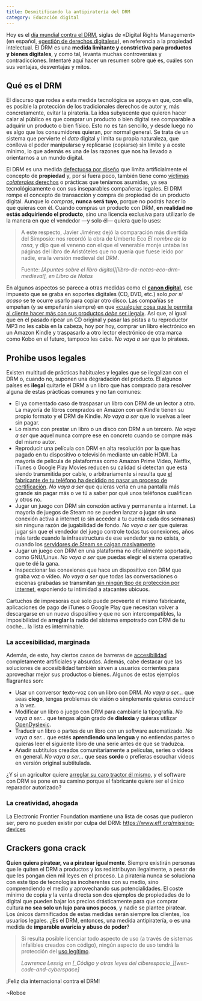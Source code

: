 ```yaml
---
title: Desmitificando la antipiratería del DRM
category: Educación digital
---
```


Hoy es el [día mundial contra el DRM][fsf-dbd-idad], siglas de «Digital Rights Management» (en español, [«gestión de derechos digitales»][wes-drm]), en referencia a la propiedad intelectual. El DRM es una **medida limitante y constrictiva para productos y bienes digitales**, y como tal, levanta muchas controversias y contradicciones. Intentaré aquí hacer un resumen sobre qué es, cuáles son sus ventajas, desventajas y mitos.


## Qué es el DRM

El discurso que rodea a esta medida tecnológica se apoya en que, con ella, es posible la protección de los tradicionales derechos de autor y, más concretamente, evitar la piratería. La idea subyacente que quieren hacer calar al público es que comprar un producto o bien digital sea comparable a adquirir un producto o bien físico. Esto no es tan sencillo, y desde luego no es algo que los consumidores quieran, por normal general. Se trata de un sistema que pervierte el _dato_ digital y limita su propia naturaleza, que conlleva el poder manipularse y replicarse (copiarse) sin límite y a coste mínimo, lo que además es una de las razones que nos ha llevado a orientarnos a un mundo digital.

El DRM es una medida [defectuosa por diseño][fsf-dbd] que limita artificialmente el concepto de **propiedad** y, por si fuera poco, también tiene como [víctimas _colaterales_ derechos][wes-drm-cons] o prácticas que teníamos asumidas, ya sea tecnológicamente o con sus inseparables compañeras legales. El DRM rompe el concepto de transacción y compra de propiedad de un producto digital. Aunque lo _compras_, **nunca será tuyo**, porque no podrás hacer lo que quieras con él. Cuando compras un producto con DRM, **en realidad no estás adquiriendo el producto**, sino una licencia exclusiva para utilizarlo de la manera en que el vendedor &mdash;y solo él&mdash; quiera que lo uses:


> A este respecto, Javier Jiménez dejó la comparación más divertida del Simposio: nos recordó la obra de Umberto Eco _El nombre de la rosa_, y dijo que el veneno con el que el venerable monje untaba las páginas del libro de Aristóteles que no quería que fuese leído por nadie, era la versión medieval del DRM.
>
> <footer markdown="span">
>     Fuente: <cite>[Apuntes sobre el libro digital][libro-de-notas-eco-drm-medieval], en Libro de Notas</cite>
> </footer>


En algunos aspectos se parece a otras medidas como el [**canon digital**][wes-canon-digital], ese impuesto que se graba en soportes digitales (CD, DVD, etc.) solo _por si acaso_ se te ocurre usarlo para copiar otro disco. Las compañías se empeñan (y se empeñarán siempre) en que [«cualquier cosa que le permita al cliente hacer más con sus productos _debe_ ser ilegal»][eff-save-itunes]. Así que, al igual que en el pasado ripear un CD original y pasar las pistas a tu reproductor MP3 no les cabía en la cabeza, hoy por hoy, comprar un libro electrónico en un Amazon Kindle y traspasarlo a otro lector electrónico de otra marca como Kobo en el futuro, tampoco les cabe. _No vaya a ser_ que lo piratees.


## Prohibe usos legales

Existen multitud de prácticas habituales y legales que se ilegalizan con el DRM o, cuando no, suponen una degradación del producto. El algunos países es **ilegal** quitarle el DRM a un libro que has comprado para resolver alguna de estas prácticas comunes y no tan comunes:

- El ya comentado caso de traspasar un libro con DRM de un lector a otro. La mayoría de libros comprados en Amazon con un Kindle tienen su propio formato y el DRM de Kindle. _No vaya a ser_ que lo vuelvas a leer sin pagar.
- Lo mismo con prestar un libro o un disco con DRM a un tercero. _No vaya a ser_ que aquel nunca compre ese en concreto cuando se compre más del mismo autor.
- Reproducir una película con DRM en alta resolución por la que has pagado en tu dispositivo o televisión mediante un cable HDMI. La mayoría de película de plataformas como Amazon Prime Video, Netflix, iTunes o Google Play Movies reducen su calidad si detectan que está siendo transmitida por cable, o arbitrariamente si resulta que [el fabricante de tu teléfono ha decidido no pasar un proceso de certificación][xda-widevine]. _No vaya a ser_ que quieras verla en una pantalla más grande sin pagar más o ve tú a saber por qué unos teléfonos cualifican y otros no.
- Jugar un juego con DRM sin conexión activa y permanente a internet. La mayoría de juegos de Steam no se pueden lanzar o jugar sin una conexión activa a internet (o sin acceder a tu cuenta cada dos semanas) sin ninguna razón de jugabilidad de fondo. _No vaya a ser_ que quieras jugar sin que el vendedor del juego controle todas tus conexiones, años más tarde cuando la infraestructura de ese vendedor ya no exista, o cuando los [servidores de Steam se caigan masivamente][bsm-steam-drm].
- Jugar un juego con DRM en una plataforma no oficialmente soportada, como GNU/Linux. _No vaya a ser_ que puedas elegir el sistema operativo que te dé la gana.
- Inspeccionar las conexiones que hace un dispositivo con DRM que graba voz o vídeo. _No vaya a ser_ que todas las conversaciones o escenas grabadas se transmitan [sin ningún tipo de protección por internet][gizmodo-cámaras-vulnerables], exponiendo tu intimidad a atacantes ubicuos.

Cartuchos de impresoras que solo puede proveerte el mismo fabricante, aplicaciones de pago de iTunes o Google Play que necesitan volver a descargarse en un nuevo dispositivo y que no son intercompatibles, la imposibilidad de **arreglar** la radio del sistema empotrado con DRM de tu coche&hellip; la lista es interminable.


### La accesibilidad, marginada

Además, de esto, hay ciertos casos de barreras de [accesibilidad][wes-accesibilidad] completamente artificiales y absurdas. Además, cabe destacar que las soluciones de accesibilidad también sirven a usuarios corrientes para aprovechar mejor sus productos o bienes. Algunos de estos ejemplos flagrantes son:

- Usar un conversor texto-voz con un libro con DRM. _No vaya a ser&hellip;_ que seas **ciego**, tengas problemas de visión o simplemente quieras conducir a la vez.
- Modificar un libro o juego con DRM para cambiarle la tipografía. _No vaya a ser&hellip;_ que tengas algún grado de **dislexia** y quieras utilizar [OpenDyslexic][opendyslexic].
- Traducir un libro o partes de un libro con un software automatizado. _No vaya a ser&hellip;_ que estés **aprendiendo una lengua** y no entiendas partes o quieras leer el siguiente libro de una serie antes de que se traduzca.
- Añadir subtítulos creados comunitariamente a películas, series o vídeos en general. _No vaya a ser&hellip;_ que seas **sordo** o prefieras escuchar vídeos en versión original subtitulada.

¿Y si un agricultor quiere [arreglar su caro tractor él mismo][wired-john-deere-drm], y el software con DRM se pone en su camino porque el fabricante quiere ser el único reparador autorizado?


### La creatividad, ahogada

La Electronic Frontier Foundation mantiene una lista de cosas que pudieron ser, pero no pueden existir por culpa del DRM: https://www.eff.org/missing-devices


## Crackers gona crack

**Quien quiera piratear, va a piratear igualmente**. Siempre existirán personas que le quiten el DRM a productos y los redistribuyan ilegalmente, a pesar de que les pongan cien mil leyes en el proceso. La piratería nunca se soluciona con este tipo de tecnologías incoherentes con su medio, sino comprendiendo el medio y aprovechando sus potencialidades. El coste mínimo de copia y la venta directa son dos ejemplos de propiedades de lo digital que pueden bajar los precios drásticamente para que comprar cultura **no sea solo un lujo para unos pocos**, y nadie se plantee piratear. Los únicos damnificados de estas medidas serán siempre los clientes, los usuarios legales. ¿Es el DRM, entonces, una medida antipiratería, o es una medida de **imparable avaricia y abuso de poder**?

> Si resulta posible licenciar todo aspecto de uso (a través de sistemas infalibles creados con código), ningún aspecto de uso tendrá la protección del [uso legítimo][wes-uso-legítimo].
> <footer markdown="span">
>   <cite>Lawrence Lessig en [_Código y otras leyes del ciberespacio_][wen-code-and-cyberspace]</cite>
> </footer>

¡Feliz día internacional contra el DRM!

~Roboe



[wes-drm]: https://es.wikipedia.org/wiki/Gesti%C3%B3n_de_derechos_digitales
[wes-drm-cons]: https://es.wikipedia.org/wiki/Gesti%C3%B3n_de_derechos_digitales#%C2%BFQu%C3%A9_derechos_se_ven_afectados
[wes-canon-digital]: https://es.wikipedia.org/wiki/Canon_digital
[wes-accesibilidad]: https://es.wikipedia.org/wiki/Accesibilidad
[wen-code-and-cyberspace]: https://en.wikipedia.org/wiki/Code_and_Other_Laws_of_Cyberspace
[wes-uso-legítimo]: https://es.wikipedia.org/wiki/Fair_use

[eff-save-itunes]: https://www.eff.org/deeplinks/2016/04/save-itunes
[fsf-dbd]: https://www.defectivebydesign.org/
[fsf-dbd-idad]: https://www.defectivebydesign.org/dayagainstdrm

[libro-de-notas-eco-drm-medieval]: http://librodenotas.com/textosdelcuervo/17200/apuntes-sobre-el-libro-digital

[opendyslexic]: https://www.opendyslexic.org/

[xda-widevine]: https://www.xda-developers.com/android-netflix-hd-amazon-prime-video-hd-drm/
[gizmodo-cámaras-vulnerables]: https://es.gizmodo.com/esta-web-piratea-la-senal-de-73-000-camaras-sin-la-cont-1655747398
[wired-john-deere-drm]: https://www.wired.com/2015/04/dmca-ownership-john-deere/
[bsm-steam-drm]: https://blackshellmedia.com/2017/06/28/steam-employs-drm-means-game/
